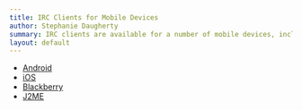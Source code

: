 ```yaml
---
title: IRC Clients for Mobile Devices
author: Stephanie Daugherty
summary: IRC clients are available for a number of mobile devices, including smartphones, mp3 players, and tablets.
layout: default
---
```


* [Android](android/)
* [iOS](ios/)
* [Blackberry](blackberry/)
* [J2ME](j2me/)

